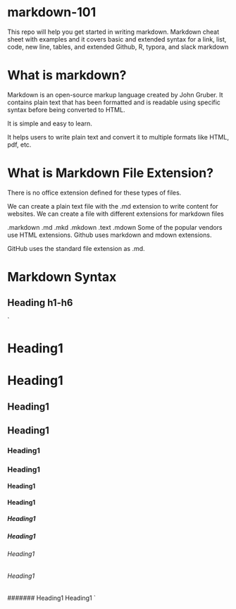 # markdown-101
This repo will help you get started in writing markdown. Markdown cheat sheet with examples and it covers basic and extended syntax for a link, list, code, new line, tables, and extended Github, R, typora, and slack markdown

# What is markdown?
Markdown is an open-source markup language created by John Gruber. It contains plain text that has been formatted and is readable using specific syntax before being converted to HTML.

It is simple and easy to learn.

It helps users to write plain text and convert it to multiple formats like HTML, pdf, etc.

# What is Markdown File Extension?
There is no office extension defined for these types of files.

We can create a plain text file with the .md extension to write content for websites.
We can create a file with different extensions for markdown files

.markdown
.md
.mkd
.mkdown
.text
.mdown
Some of the popular vendors use HTML extensions.
Github uses markdown and mdown extensions.

GitHub uses the standard file extension as .md.

# Markdown Syntax 
## Heading h1-h6
`
# Heading1	<h1>Heading1</h1>	
## Heading1	<h2>Heading1</h2>	
### Heading1	<h3>Heading1</h3>	
#### Heading1	<h4>Heading1</h4>	
##### Heading1	<h5>Heading1</h5>	
###### Heading1	<h6>Heading1</h6>	
####### Heading1	<h7>Heading1</h7>	`
